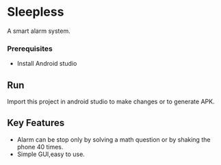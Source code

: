 # Sleepless
A smart alarm system.
### Prerequisites
- Install Android studio
## Run
Import this project in android studio to make changes or to generate APK.
## Key Features
- Alarm can be stop only by solving a math question or by shaking the phone 40 times.
- Simple GUI,easy to use.
